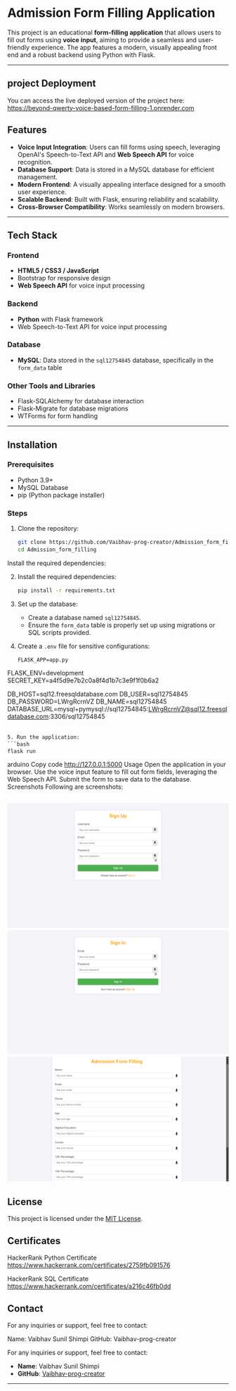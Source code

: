 # Admission Form Filling Application

This project is an educational **form-filling application** that allows users to fill out forms using **voice input**, aiming to provide a seamless and user-friendly experience. The app features a modern, visually appealing front end and a robust backend using Python with Flask.

---
## project Deployment 

You can access the live deployed version of the project here:
https://beyond-qwerty-voice-based-form-filling-1.onrender.com

## Features

- **Voice Input Integration**: Users can fill forms using speech, leveraging OpenAI's Speech-to-Text API and **Web Speech API** for voice recognition.
- **Database Support**: Data is stored in a MySQL database for efficient management.
- **Modern Frontend**: A visually appealing interface designed for a smooth user experience.
- **Scalable Backend**: Built with Flask, ensuring reliability and scalability.
- **Cross-Browser Compatibility**: Works seamlessly on modern browsers.

---

## Tech Stack

### Frontend
- **HTML5 / CSS3 / JavaScript**
- Bootstrap for responsive design
- **Web Speech API** for voice input processing

### Backend
- **Python** with Flask framework
- Web Speech-to-Text API for voice input processing

### Database
- **MySQL**: Data stored in the `sql12754845` database, specifically in the `form_data` table

### Other Tools and Libraries
- Flask-SQLAlchemy for database interaction
- Flask-Migrate for database migrations
- WTForms for form handling

---

## Installation

### Prerequisites

- Python 3.9+
- MySQL Database
- pip (Python package installer)

### Steps

1. Clone the repository:
   ```bash
   git clone https://github.com/Vaibhav-prog-creator/Admission_form_filling.git
   cd Admission_form_filling
Install the required dependencies:

2. Install the required dependencies:
   ```bash
   pip install -r requirements.txt
   ```

3. Set up the database:
   - Create a database named `sql12754845`.
   - Ensure the `form_data` table is properly set up using migrations or SQL scripts provided.

4. Create a `.env` file for sensitive configurations:
   ```env
   FLASK_APP=app.py
FLASK_ENV=development
SECRET_KEY=a4f5d9e7b2c0a8f4d1b7c3e9f1f0b6a2

DB_HOST=sql12.freesqldatabase.com
DB_USER=sql12754845
DB_PASSWORD=LWrgRcrnVZ
DB_NAME=sql12754845
DATABASE_URL=mysql+pymysql://sql12754845:LWrgRcrnVZ@sql12.freesqldatabase.com:3306/sql12754845
   ```

5. Run the application:
   ```bash
   flask run
   ```

arduino
Copy code
http://127.0.0.1:5000
Usage
Open the application in your browser.
Use the voice input feature to fill out form fields, leveraging the Web Speech API.
Submit the form to save data to the database.
Screenshots
Following are screenshots:

![Sign up](screenshots/screenshot1.png)
![Sign in](screenshots/screenshot2.png)
![main page](screenshots/screenshot3.png)
---
 

## License

This project is licensed under the [MIT License](LICENSE).


 ## Certificates

HackerRank Python Certificate https://www.hackerrank.com/certificates/2759fb091576

HackerRank SQL Certificate    https://www.hackerrank.com/certificates/a216c46fb0dd
 


## Contact
For any inquiries or support, feel free to contact:

Name: Vaibhav Sunil Shimpi
GitHub: Vaibhav-prog-creator



For any inquiries or support, feel free to contact:

- **Name**: Vaibhav Sunil Shimpi
- **GitHub**: [Vaibhav-prog-creator](https://github.com/Vaibhav-prog-creator)

---
